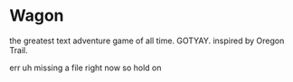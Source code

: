 Wagon
=====

the greatest text adventure game of all time.  GOTYAY.  inspired by Oregon Trail.

err uh missing a file right now so hold on
